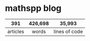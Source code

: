 # mathspp blog

<table class="stats-table">
    <thead>
        <tr>
            <th style="text-align: center;">391</th>
            <th style="text-align: center;">426,698</th>
            <th style="text-align: center;">35,993</th>
        </tr>
    </thead>
    <tbody>
        <tr>
            <td style="text-align: center;">articles</td>
            <td style="text-align: center;">words</td>
            <td style="text-align: center;">lines of code</td>
        </tr>
    </tbody>
</table>